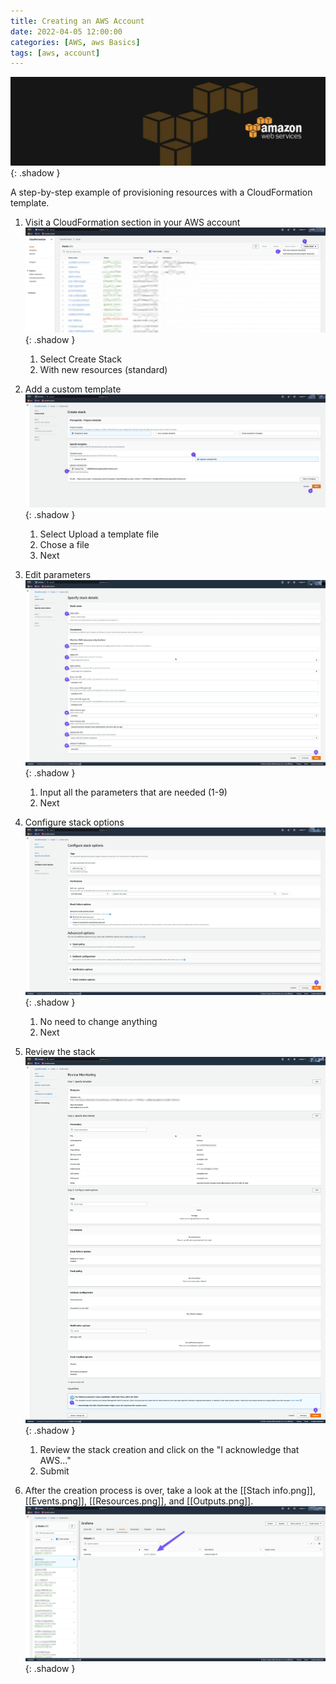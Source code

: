 ```yaml
---
title: Creating an AWS Account
date: 2022-04-05 12:00:00
categories: [AWS, aws Basics]
tags: [aws, account]
---
```

<script defer data-domain="senad-d.github.io" src="https://plus.seki.ink/js/script.js"></script>
![](https://github.com/senad-d/senad-d.github.io/blob/main/_media/images/backgroun.png?raw=true){: .shadow }

A step-by-step example of provisioning resources with a CloudFormation template. 


1. Visit a CloudFormation section in your AWS account
![](https://github.com/senad-d/senad-d.github.io/blob/main/_media/images/1.png?raw=true){: .shadow }
    1. Select Create Stack
	2. With new resources (standard)

2. Add a custom template
![](https://github.com/senad-d/senad-d.github.io/blob/main/_media/images/2.png?raw=true){: .shadow }
	1. Select Upload a template file
	2. Chose a file
	3. Next

3. Edit parameters
![](https://github.com/senad-d/senad-d.github.io/blob/main/_media/images/3.png?raw=true){: .shadow }
	1. Input all the parameters that are needed (1-9)
	2. Next

4. Configure stack options
![](https://github.com/senad-d/senad-d.github.io/blob/main/_media/images/4.png?raw=true){: .shadow }
	1. No need to change anything
	2. Next

5. Review the stack
![](https://github.com/senad-d/senad-d.github.io/blob/main/_media/images/5.png?raw=true){: .shadow }
	1. Review the stack creation and click on the "I acknowledge that AWS..."
	2. Submit

6. After the creation process is over, take a look at the [[Stach info.png]], [[Events.png]], [[Resources.png]], and [[Outputs.png]].
![](https://github.com/senad-d/senad-d.github.io/blob/main/_media/images/6.png?raw=true){: .shadow }

